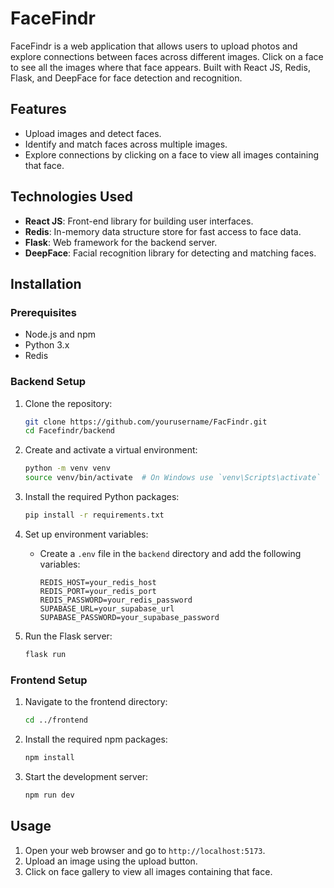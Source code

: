 # FaceFindr

FaceFindr is a web application that allows users to upload photos and explore connections between faces across different images. Click on a face to see all the images where that face appears. Built with React JS, Redis, Flask, and DeepFace for face detection and recognition.

## Features

- Upload images and detect faces.
- Identify and match faces across multiple images.
- Explore connections by clicking on a face to view all images containing that face.

## Technologies Used

- **React JS**: Front-end library for building user interfaces.
- **Redis**: In-memory data structure store for fast access to face data.
- **Flask**: Web framework for the backend server.
- **DeepFace**: Facial recognition library for detecting and matching faces.

## Installation

### Prerequisites

- Node.js and npm
- Python 3.x
- Redis

### Backend Setup

1. Clone the repository:
    ```sh
    git clone https://github.com/yourusername/FacFindr.git
    cd Facefindr/backend
    ```

2. Create and activate a virtual environment:
    ```sh
    python -m venv venv
    source venv/bin/activate  # On Windows use `venv\Scripts\activate`
    ```

3. Install the required Python packages:
    ```sh
    pip install -r requirements.txt
    ```

4. Set up environment variables:
    - Create a `.env` file in the `backend` directory and add the following variables:
      ```
      REDIS_HOST=your_redis_host
      REDIS_PORT=your_redis_port
      REDIS_PASSWORD=your_redis_password
      SUPABASE_URL=your_supabase_url
      SUPABASE_PASSWORD=your_supabase_password
      ```
      
5. Run the Flask server:
    ```sh
    flask run
    ```

### Frontend Setup

1. Navigate to the frontend directory:
    ```sh
    cd ../frontend
    ```

2. Install the required npm packages:
    ```sh
    npm install
    ```

3. Start the development server:
    ```sh
    npm run dev
    ```

## Usage

1. Open your web browser and go to `http://localhost:5173`.
2. Upload an image using the upload button.
3. Click on face gallery to view all images containing that face.
